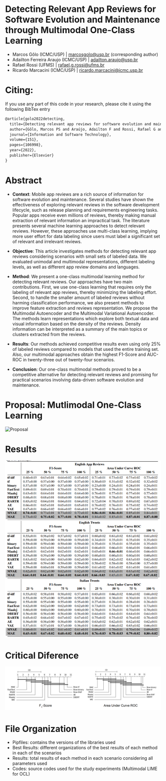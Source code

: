 # Detecting Relevant App Reviews for Software Evolution and Maintenance through Multimodal One-Class Learning
- Marcos Gôlo (ICMC/USP) | marcosgolo@usp.br (corresponding author)
- Adailton Ferreira Araujo (ICMC/USP) | adailton.araujo@usp.br
- Rafael Rossi (UFMS) | rafael.g.rossi@ufms.br
- Ricardo Marcacini (ICMC/USP) | ricardo.marcacini@icmc.usp.br

# Citing:

If you use any part of this code in your research, please cite it using the following BibTex entry
```latex
@article{golo2022detecting,
  title={Detecting relevant app reviews for software evolution and maintenance through multimodal one-class learning},
  author={Gôlo, Marcos PS and Araújo, Adailton F and Rossi, Rafael G and Marcacini, Ricardo M},
  journal={Information and Software Technology},
  volume={151},
  pages={106998},
  year={2022},
  publisher={Elsevier}
}
```

# Abstract
- **Context**: Mobile app reviews are a rich source of information for software evolution and maintenance. Several studies have shown the effectiveness of exploring relevant reviews in the software development lifecycle, such as release planning and requirements engineering tasks. Popular apps receive even millions of reviews, thereby making manual extraction of relevant information an impractical task. The literature presents several machine learning approaches to detect relevant reviews. However, these approaches use multi-class learning, implying more user effort for data labeling since users must label a significant set of relevant and irrelevant reviews. 

- **Objective**: This article investigates methods for detecting relevant app reviews considering scenarios with small sets of labeled data. We evaluated unimodal and multimodal representations, different labeling levels, as well as different app review domains and languages.

- **Method**: We present a one-class multimodal learning method for detecting relevant reviews. Our approaches have two main contributions. First, we use one-class learning that requires only the labeling of relevant app reviews, thereby minimizing the labeling effort. Second, to handle the smaller amount of labeled reviews without harming classification performance, we also present methods to improve feature extraction and reviews representation. We propose the Multimodal Autoencoder and the Multimodal Variational Autoencoder. The methods learn representations which explore both textual data and visual information based on the density of the reviews. Density information can be interpreted as a summary of the main topics or clusters extracted from the reviews.  

- **Results**: Our methods achieved competitive results even using only 25% of labeled reviews compared to models that used the entire training set. Also, our multimodal approaches obtain the highest F1-Score and AUC-ROC in twenty-three out of twenty-four scenarios.

- **Conclusion**: Our one-class multimodal methods proved to be a competitive alternative for detecting relevant reviews and promising for practical scenarios involving data-driven software evolution and maintenance.

# Proposal: Mutlimodal One-Class Learning
![Proposal](/images/proposal.png)

# Results
![Results](/images/results.png)

# Critical Diference
![Results](/images/nemenyi.png)

# File Organization
- Pipfiles: contains the versions of the libraries used
- Best Results: different organizations of the best results of each method in each of the scenarios
- Results: total results of each method in each scenario considering all parameters used
- Codes: source codes used for the study experiments (Multimodal LIME for OCL)








